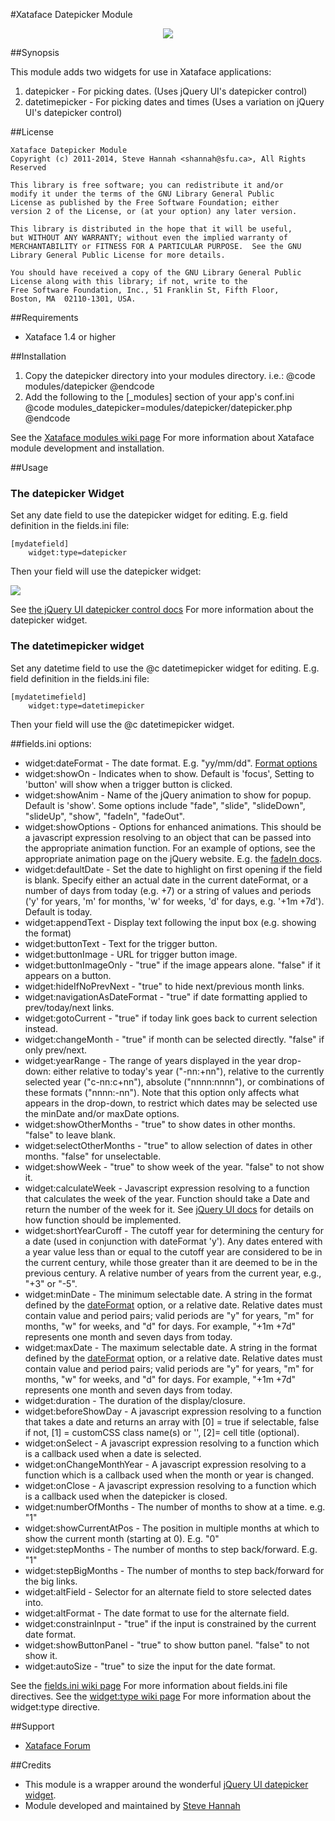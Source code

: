 #Xataface Datepicker Module

<center><img src="http://media.weblite.ca/files/photos/Screen%20shot%202011-06-07%20at%2010.39.53%20AM.png?max_width=640"/></center>

##Synopsis

This module adds two widgets for use in Xataface applications:

1. datepicker - For picking dates.  (Uses jQuery UI's datepicker control)
2. datetimepicker - For picking dates and times (Uses a variation on jQuery UI's datepicker control)


##License

~~~
Xataface Datepicker Module
Copyright (c) 2011-2014, Steve Hannah <shannah@sfu.ca>, All Rights Reserved

This library is free software; you can redistribute it and/or
modify it under the terms of the GNU Library General Public
License as published by the Free Software Foundation; either
version 2 of the License, or (at your option) any later version.

This library is distributed in the hope that it will be useful,
but WITHOUT ANY WARRANTY; without even the implied warranty of
MERCHANTABILITY or FITNESS FOR A PARTICULAR PURPOSE.  See the GNU
Library General Public License for more details.

You should have received a copy of the GNU Library General Public
License along with this library; if not, write to the
Free Software Foundation, Inc., 51 Franklin St, Fifth Floor,
Boston, MA  02110-1301, USA.
~~~


##Requirements

* Xataface 1.4 or higher

##Installation

1. Copy the datepicker directory into your modules directory. i.e.: @code
modules/datepicker
@endcode
2. Add the following to the [_modules] section of your app's conf.ini @code
modules_datepicker=modules/datepicker/datepicker.php
@endcode

See the [Xataface modules wiki page](http://xataface.com/wiki/modules) For more information about Xataface module development and installation.


##Usage

### The datepicker Widget

Set any date field to use the  datepicker widget for editing.  E.g. field
definition in the fields.ini file:

~~~
[mydatefield]
    widget:type=datepicker
~~~

Then your field will use the datepicker widget:

<img src="http://media.weblite.ca/files/photos/Screen%20shot%202011-06-07%20at%2010.39.53%20AM.png?max_width=640"/>

See [the jQuery UI datepicker control docs](http://jqueryui.com/demos/datepicker/) For more information about the datepicker widget.

### The datetimepicker widget

Set any datetime field to use the @c datetimepicker widget for editing.  E.g. field definition in the fields.ini file:

~~~
[mydatetimefield]
	widget:type=datetimepicker

~~~

Then your field will use the @c datetimepicker widget.




##fields.ini options:
* widget:dateFormat - The date format.  E.g. "yy/mm/dd".  [Format options](http://api.jqueryui.com/datepicker/#utility-formatDate)
* widget:showOn  - Indicates when to show.  Default is 'focus',  Setting to 'button' will show when a trigger button is clicked.  
* widget:showAnim - Name of the jQuery animation to show for popup.  Default is 'show'. Some options include "fade", "slide", "slideDown", "slideUp", "show", "fadeIn", "fadeOut".
* widget:showOptions - Options for enhanced animations.  This should be a javascript expression resolving to an object that can be passed into the appropriate animation function.  For an example of options, see the appropriate animation page on the jQuery website.  E.g. the [fadeIn docs](http://api.jquery.com/fadeIn/).
* widget:defaultDate - Set the date to highlight on first opening if the field is blank. Specify either an actual date in the current dateFormat, or a number of days from today (e.g. +7) or a string of values and periods ('y' for years, 'm' for months, 'w' for weeks, 'd' for days, e.g. '+1m +7d'). Default is today.
* widget:appendText - Display text following the input box (e.g. showing the format)
* widget:buttonText - Text for the trigger button.
* widget:buttonImage - URL for trigger button image.
* widget:buttonImageOnly - "true" if the image appears alone.  "false" if it appears on a button.
* widget:hideIfNoPrevNext - "true" to hide next/previous month links.
* widget:navigationAsDateFormat - "true" if date formatting applied to prev/today/next links.
* widget:gotoCurrent - "true" if today link goes back to current selection instead.
* widget:changeMonth - "true" if month can be selected directly.  "false" if only prev/next.
* widget:yearRange - The range of years displayed in the year drop-down: either relative to today's year ("-nn:+nn"), relative to the currently selected year ("c-nn:c+nn"), absolute ("nnnn:nnnn"), or combinations of these formats ("nnnn:-nn"). Note that this option only affects what appears in the drop-down, to restrict which dates may be selected use the minDate and/or maxDate options.
* widget:showOtherMonths - "true" to show dates in other months.  "false" to leave blank.
* widget:selectOtherMonths - "true" to allow selection of dates in other months.  "false" for unselectable.
* widget:showWeek - "true" to show week of the year.  "false" to not show it.
* widget:calculateWeek - Javascript expression resolving to a function that calculates the week of the year.  Function should take a Date and return the number of the week for it.  See [jQuery UI docs](http://api.jqueryui.com/datepicker/#option-calculateWeek) for details on how function should be implemented.
* widget:shortYearCuroff - The cutoff year for determining the century for a date (used in conjunction with dateFormat 'y'). Any dates entered with a year value less than or equal to the cutoff year are considered to be in the current century, while those greater than it are deemed to be in the previous century. A relative number of years from the current year, e.g., "+3" or "-5".
* widget:minDate  - The minimum selectable date. A string in the format defined by the [dateFormat](http://api.jqueryui.com/datepicker/#option-dateFormat) option, or a relative date. Relative dates must contain value and period pairs; valid periods are "y" for years, "m" for months, "w" for weeks, and "d" for days. For example, "+1m +7d" represents one month and seven days from today.
* widget:maxDate  - The maximum selectable date.  A string in the format defined by the [dateFormat](http://api.jqueryui.com/datepicker/#option-dateFormat) option, or a relative date. Relative dates must contain value and period pairs; valid periods are "y" for years, "m" for months, "w" for weeks, and "d" for days. For example, "+1m +7d" represents one month and seven days from today.
* widget:duration - The duration of the display/closure.
* widget:beforeShowDay - A javascript expression resolving to a function that takes a date and returns an array with [0] = true if selectable, false if not, [1] = customCSS class name(s) or '', [2]= cell title (optional).
* widget:onSelect - A javascript expression resolving to a function which is a callback used when a date is selected.
* widget:onChangeMonthYear - A javascript expression resolving to a function which is a callback used when the month or year is changed.
* widget:onClose - A javascript expression resolving to a function which is a callback used when the datepicker is closed.
* widget:numberOfMonths - The number of months to show at a time.  e.g. "1"
* widget:showCurrentAtPos - The position in multiple months at which to show the current month (starting at 0). E.g. "0"
* widget:stepMonths - The number of months to step back/forward.  E.g. "1"
* widget:stepBigMonths - The number of months to step back/forward for the big links.
* widget:altField - Selector for an alternate field to store selected dates into.
* widget:altFormat - The date format to use for the alternate field.
* widget:constrainInput - "true" if the input is constrained by the current date format.
* widget:showButtonPanel - "true" to show button panel.  "false" to not show it.
* widget:autoSize - "true" to size the input for the date format.

See the [fields.ini wiki page](http://xataface.com/wiki/fields.ini_file) For more information about fields.ini file directives.
See the [widget:type wiki page](http://xataface.com/wiki/widget%3Atype) For more information about the widget:type directive.


##Support

* <a href="http://xataface.com/forum">Xataface Forum</a>

##Credits

* This module is a wrapper around the wonderful [jQuery UI datepicker widget](http://jqueryui.com/demos/datepicker/).
* Module developed and maintained by [Steve Hannah](http://sjhannah.com)